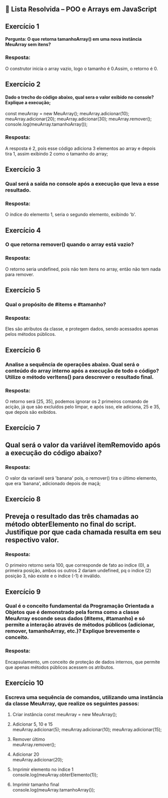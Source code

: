 <h2>📘 Lista Resolvida – POO e Arrays em JavaScript</h2>

## Exercício 1
#### Pergunta: O que retorna tamanhoArray() em uma nova instância MeuArray sem itens?

### Resposta:
O construtor inicia o array vazio, logo o tamanho é 0.Assim, o retorno é 0.


## Exercício 2

#### Dado o trecho do código abaixo, qual sera o valor exibido no console? Explique a execução;

const meuArray = new MeuArray();
meuArray.adicionar(10);
meuArray.adicionar(20);
meuArray.adicionar(30);
meuArray.remover();
console.log(meuArray.tamanhoArray());

### Resposta:
A resposta é 2, pois esse código adiciona 3 elementos ao array e depois tira 1, assim exibindo 2 como o tamanho do array;

## Exercício 3

### Qual será a saída no console após a execução que leva a esse resultado.

### Resposta:
O índice do elemento 1, seria o segundo elemento, exibindo 'b'.

## Exercício 4

### O que retorna remover() quando o array está vazio?

### Resposta:
O retorno seria undefined, pois não tem itens no array, então não tem nada para remover.

## Exercício 5

### Qual o propósito de #items e #tamanho?

### Resposta:
Eles são atributos da classe, e protegem dados, sendo acessados apenas pelos métodos públicos.

## Exercício 6

### Analise a sequência de operações abaixo. Qual será o conteúdo do array interno após a execução de todo o código? Utilize o método verItens() para descrever o resultado final.

### Resposta:
O retorno será [25, 35], podemos ignorar os 2 primeiros comando de acição, já que são excluídos pelo limpar, e após isso, ele adiciona, 25 e 35, que depois são exibidos.

## Exercício 7

## Qual será o valor da variável itemRemovido após a execução do código abaixo?

### Resposta:
O valor da variavél será 'banana' pois, o remover() tira o último elemento, que era 'banana', adicionado depois de maçã;

## Exercício 8

## Preveja o resultado das três chamadas ao método obterElemento no final do script. Justifique por que cada chamada resulta em seu respectivo valor.

### Resposta:
O primeiro retorno seria 100, que corresponde de fato ao indice (0), a primeira posição, ambos os outros 2 dariam undefined, pq o indice (2) posição 3, não existe e o índice (-1) é inválido.

## Exercício 9

### Qual é o conceito fundamental da Programação Orientada a Objetos que é demonstrado pela forma como a classe MeuArray esconde seus dados (#items, #tamanho) e só permite a interação através de métodos públicos (adicionar, remover, tamanhoArray, etc.)? Explique brevemente o conceito.

### Resposta:
Encapsulamento, um conceito de proteção de dados internos, que permite que apenas métodos públicos acessem os atributos.

## Exercício 10

### Escreva uma sequência de comandos, utilizando uma instância da classe MeuArray, que realize os seguintes passos:

1) Criar instância const meuArray = new MeuArray(); 

2) Adicionar 5, 10 e 15 <br>
meuArray.adicionar(5);
meuArray.adicionar(10);
meuArray.adicionar(15);

3) Remover último <br>
meuArray.remover(); 

4) Adicionar 20 <br>
meuArray.adicionar(20);

5) Imprimir elemento no índice 1 <br>
console.log(meuArray.obterElemento(1)); 

6) Imprimir tamanho final <br>
console.log(meuArray.tamanhoArray()); 